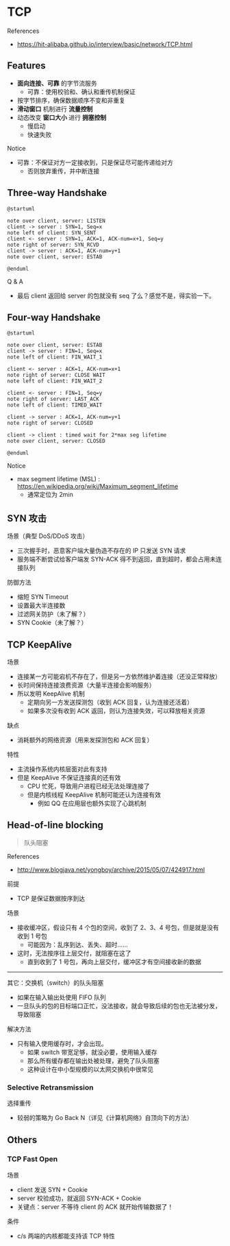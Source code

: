 # TCP

References

- https://hit-alibaba.github.io/interview/basic/network/TCP.html

## Features

- **面向连接、可靠** 的字节流服务
    - 可靠：使用校验和、确认和重传机制保证
- 按字节排序，确保数据顺序不变和非重复
- **滑动窗口** 机制进行 **流量控制**
- 动态改变 **窗口大小** 进行 **拥塞控制**
    - 慢启动
    - 快速失败

Notice

- 可靠：不保证对方一定接收到，只是保证尽可能传递给对方
    - 否则放弃重传，并中断连接

## Three-way Handshake

```plantuml
@startuml

note over client, server: LISTEN
client -> server : SYN=1, Seq=x
note left of client: SYN_SENT
client <- server : SYN=1, ACK=1, ACK-num=x+1, Seq=y
note right of server: SYN_RCVD
client -> server : ACK=1, ACK-num=y+1
note over client, server: ESTAB

@enduml
```

Q & A

- 最后 client 返回给 server 的包就没有 seq 了么？感觉不是，得实验一下。

## Four-way Handshake

```plantuml
@startuml

note over client, server: ESTAB
client -> server : FIN=1, Seq=x
note left of client: FIN_WAIT_1

client <- server : ACK=1, ACK-num=x+1
note right of server: CLOSE WAIT
note left of client: FIN_WAIT_2

client <- server : FIN=1, Seq=y
note right of server: LAST_ACK
note left of client: TIMED_WAIT

client -> server : ACK=1, ACK-num=y+1
note right of server: CLOSED

client -> client : timed wait for 2*max seg lifetime
note over client, server: CLOSED

@enduml
```

Notice

- max segment lifetime (MSL) : https://en.wikipedia.org/wiki/Maximum_segment_lifetime
    - 通常定位为 2min

## SYN 攻击

场景（典型 DoS/DDoS 攻击）

- 三次握手时，恶意客户端大量伪造不存在的 IP 只发送 SYN 请求
- 服务端不断尝试给客户端发 SYN-ACK 得不到返回，直到超时，都会占用未连接队列

防御方法

- 缩短 SYN Timeout
- 设置最大半连接数
- 过滤网关防护（未了解？）
- SYN Cookie（未了解？）

## TCP KeepAlive

场景

- 连接某一方可能宕机不存在了，但是另一方依然维护着连接（还没正常释放）
- 长时间保持连接浪费资源（大量半连接会影响服务）
- 所以发明 KeepAlive 机制
    - 定期向另一方发送探测包（收到 ACK 回复，认为连接还活着）
    - 如果多次没有收到 ACK 返回，则认为连接失效，可以释放相关资源

缺点

- 消耗额外的网络资源（用来发探测包和 ACK 回复）

特性

- 主流操作系统内核层面对此有支持
- 但是 KeepAlive 不保证连接真的还有效
    - CPU 忙死，导致用户进程已经无法处理连接了
    - 但是内核线程 KeepAlive 机制可能还认为连接有效
        - 例如 QQ 在应用层也额外实现了心跳机制

## Head-of-line blocking

> 队头阻塞

References

- http://www.blogjava.net/yongboy/archive/2015/05/07/424917.html

前提

- TCP 是保证数据按序到达

场景

- 接收缓冲区，假设只有 4 个包的空间，收到了 2、3、4 号包，但是就是没有收到 1 号包
    - 可能因为：乱序到达、丢失、超时……
- 这时，无法按序往上层交付，就阻塞在这了
    - 直到收到了 1 号包，再向上层交付，缓冲区才有空间接收新的数据

---

其它：交换机（switch）的队头阻塞

- 如果在输入输出处使用 FIFO 队列
- 一旦队头的包的目标端口正忙，没法接收，就会导致后续的包也无法被分发，导致阻塞

解决方法

- 只有输入使用缓存时，才会出现。
    - 如果 switch 带宽足够，就没必要，使用输入缓存
    - 那么所有缓存都在输出处被处理，避免了队头阻塞
    - 这种设计在中小型规模的以太网交换机中很常见

### Selective Retransmission

选择重传

- 较弱的策略为 Go Back N（详见《计算机网络》自顶向下的方法）

## Others

### TCP Fast Open

场景

- client 发送 SYN + Cookie
- server 校验成功，就返回 SYN-ACK + Cookie
- 关键点：server 不等待 client 的 ACK 就开始传输数据了！

条件

- c/s 两端的内核都能支持该 TCP 特性
